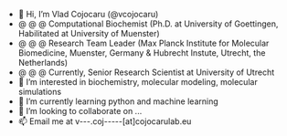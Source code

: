 - 👋 Hi, I’m Vlad Cojocaru (@vcojocaru)
-  @  @ @ Computational Biochemist (Ph.D. at University of Goettingen, Habilitated at University of Muenster)
-  @  @ @ Research Team Leader (Max Planck Institute for Molecular Biomedicine, Muenster, Germany & Hubrecht Instute, Utrecht, the Netherlands) 
-  @  @ @ Currently, Senior Research Scientist at University of Utrecht
- 👀 I’m interested in biochemistry, molecular modeling, molecular simulations 
- 🌱 I’m currently learning python and machine learning
- 💞️ I’m looking to collaborate on ... 
- 📫 Email me at v---.coj-----[at]cojocarulab.eu

<!---
vcojocaru/vcojocaru is a ✨ special ✨ repository because its `README.md` (this file) appears on your GitHub profile.
You can click the Preview link to take a look at your changes.
--->
